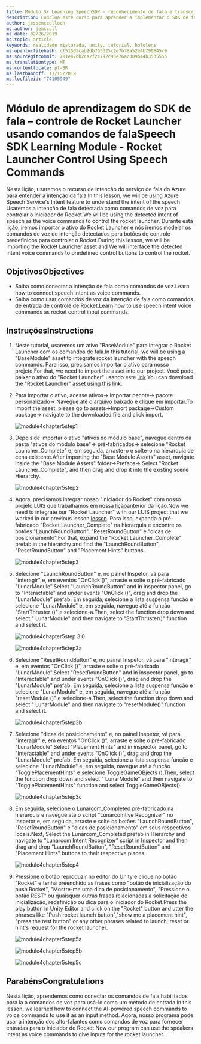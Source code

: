 ```yaml
---
title: Módulo Sr Learning SpeechSDK – reconhecimento de fala e transcrição
description: Conclua este curso para aprender a implementar o SDK de fala do Azure em um aplicativo de realidade misturada.
author: jessemcculloch
ms.author: jemccull
ms.date: 02/26/2019
ms.topic: article
keywords: realidade misturada, unity, tutorial, hololens
ms.openlocfilehash: cf51505cab2db765325c2e7b78a52e4b790845c9
ms.sourcegitcommit: 781e47db2ca2f2c792c95e76ac309b44b3535555
ms.translationtype: MT
ms.contentlocale: pt-BR
ms.lasthandoff: 11/15/2019
ms.locfileid: "74105949"
---
```

# <a name="speech-sdk-learning-module---rocket-launcher-control-using-speech-commands"></a><span data-ttu-id="58e78-104">Módulo de aprendizagem do SDK de fala – controle de Rocket Launcher usando comandos de fala</span><span class="sxs-lookup"><span data-stu-id="58e78-104">Speech SDK Learning Module - Rocket Launcher Control Using Speech Commands</span></span>

<span data-ttu-id="58e78-105">Nesta lição, usaremos o recurso de intenção do serviço de fala do Azure para entender a intenção da fala.</span><span class="sxs-lookup"><span data-stu-id="58e78-105">In this lesson, we will be using Azure Speech Service's Intent feature to understand the intent of the speech.</span></span> <span data-ttu-id="58e78-106">Usaremos a intenção de fala detectada como comandos de voz para controlar o iniciador do Rocket.</span><span class="sxs-lookup"><span data-stu-id="58e78-106">We will be using the detected intent of speech as the voice commands to control the rocket launcher.</span></span> <span data-ttu-id="58e78-107">Durante esta lição, iremos importar o ativo do Rocket Launcher e nós iremos modelar os comandos de voz de intenção detectados para botões de controle predefinidos para controlar o Rocket.</span><span class="sxs-lookup"><span data-stu-id="58e78-107">During this lesson, we will be importing the Rocket Launcher asset and We will interface the detected intent voice commands to predefined control buttons to control the rocket.</span></span>

## <a name="objectives"></a><span data-ttu-id="58e78-108">Objetivos</span><span class="sxs-lookup"><span data-stu-id="58e78-108">Objectives</span></span>

- <span data-ttu-id="58e78-109">Saiba como conectar a intenção de fala como comandos de voz.</span><span class="sxs-lookup"><span data-stu-id="58e78-109">Learn how to connect speech intent as voice commands.</span></span>
- <span data-ttu-id="58e78-110">Saiba como usar comandos de voz da intenção de fala como comandos de entrada de controle de Rocket.</span><span class="sxs-lookup"><span data-stu-id="58e78-110">Learn how to use speech intent voice commands as rocket control input commands.</span></span>

## <a name="instructions"></a><span data-ttu-id="58e78-111">Instruções</span><span class="sxs-lookup"><span data-stu-id="58e78-111">Instructions</span></span>

1. <span data-ttu-id="58e78-112">Neste tutorial, usaremos um ativo "BaseModule" para integrar o Rocket Launcher com os comandos de fala.</span><span class="sxs-lookup"><span data-stu-id="58e78-112">In this tutorial, we will be using a "BaseModule" asset to integrate rocket launcher with the speech commands.</span></span> <span data-ttu-id="58e78-113">Para isso, precisamos importar o ativo para nosso projeto.</span><span class="sxs-lookup"><span data-stu-id="58e78-113">For that, we need to import the asset into our project.</span></span> <span data-ttu-id="58e78-114">Você pode baixar o ativo do "Rocket Launcher" usando este [link](https://github.com/microsoft/MixedRealityLearning/releases/download/getting-started-v2.1.0.0/Unity.HoloLens2.GettingStarted.Tutorials.Asset.2.1.0.0.unitypackage).</span><span class="sxs-lookup"><span data-stu-id="58e78-114">You can download the "Rocket Launcher" asset using this [link](https://github.com/microsoft/MixedRealityLearning/releases/download/getting-started-v2.1.0.0/Unity.HoloLens2.GettingStarted.Tutorials.Asset.2.1.0.0.unitypackage).</span></span>

2. <span data-ttu-id="58e78-115">Para importar o ativo, acesse ativos-> Importar pacote-> pacote personalizado-> Navegue até o arquivo baixado e clique em importar.</span><span class="sxs-lookup"><span data-stu-id="58e78-115">To import the asset, please go to assets->Import package->Custom package-> navigate to the downloaded file and click import.</span></span>

    ![module4chapter5step1](images/module4chapter5step1.PNG)

3. <span data-ttu-id="58e78-117">Depois de importar o ativo "ativos do módulo base", navegue dentro da pasta "ativos do módulo base"-> pré-fabricados-> selecione "Rocket Launcher_Complete" e, em seguida, arraste-o e solte-o na hierarquia de cena existente.</span><span class="sxs-lookup"><span data-stu-id="58e78-117">After importing the  "Base Module Assets" asset, navigate inside the "Base Module Assets" folder->Prefabs-> Select "Rocket Launcher_Complete", and then drag and drop it into the existing scene Hierarchy.</span></span>

    ![module4chapter5step2](images/module4chapter5step2.PNG)

4. <span data-ttu-id="58e78-119">Agora, precisamos integrar nosso "iniciador do Rocket" com nosso projeto LUIS que trabalhamos em nossa [lição](mrlearning-speechSDK-ch4.md)anterior da lição.</span><span class="sxs-lookup"><span data-stu-id="58e78-119">Now we need to integrate our "Rocket Launcher" with our LUIS project that we worked in our previous lesson [lesson](mrlearning-speechSDK-ch4.md).</span></span> <span data-ttu-id="58e78-120">Para isso, expanda o pré-fabricado "Rocket Launcher_Complete" na hierarquia e encontre os botões "LaunchRoundButton", "ResetRoundButton" e "dicas de posicionamento".</span><span class="sxs-lookup"><span data-stu-id="58e78-120">For that, expand the "Rocket Launcher_Complete" prefab in the hierarchy and find the "LaunchRoundButton", "ResetRoundButton" and "Placement Hints" buttons.</span></span>

    ![module4chapter5step3](images/module4chapter5step3.PNG)

5. <span data-ttu-id="58e78-122">Selecione "LaunchRoundButton" e, no painel Inspetor, vá para "interagir" e, em eventos "OnClick ()", arraste e solte o pré-fabricado "LunarModule".</span><span class="sxs-lookup"><span data-stu-id="58e78-122">Select "LaunchRoundButton" and in inspector panel, go to "Interactable" and under events "OnClick ()", drag and drop the "LunarModule" prefab.</span></span> <span data-ttu-id="58e78-123">Em seguida, selecione a lista suspensa função e selecione "LunarModule" e, em seguida, navegue até a função "StartThruster ()" e selecione-a.</span><span class="sxs-lookup"><span data-stu-id="58e78-123">Then, select the function drop down and select " LunarModule" and then navigate to "StartThruster()" function and select it.</span></span>

    ![module4chapter5step 3.0](images/module4chapter5step3.0.PNG)

    ![module4chapter5step3a](images/module4chapter5step3a.PNG)

6. <span data-ttu-id="58e78-126">Selecione "ResetRoundButton" e, no painel Inspetor, vá para "interagir" e, em eventos "OnClick ()", arraste e solte o pré-fabricado "LunarModule".</span><span class="sxs-lookup"><span data-stu-id="58e78-126">Select "ResetRoundButton" and in inspector panel, go to "Interactable" and under events "OnClick ()", drag and drop the "LunarModule" prefab.</span></span> <span data-ttu-id="58e78-127">Em seguida, selecione a lista suspensa função e selecione "LunarModule" e, em seguida, navegue até a função "resetModule ()" e selecione-a.</span><span class="sxs-lookup"><span data-stu-id="58e78-127">Then, select the function drop down and select " LunarModule" and then navigate to "resetModule()" function and select it.</span></span>

    ![module4chapter5step3b](images/module4chapter5step3b.PNG)

7. <span data-ttu-id="58e78-129">Selecione "dicas de posicionamento" e, no painel Inspetor, vá para "interagir" e, em eventos "OnClick ()", arraste e solte o pré-fabricado "LunarModule".</span><span class="sxs-lookup"><span data-stu-id="58e78-129">Select "Placement Hints" and in inspector panel, go to "Interactable" and under events "OnClick ()", drag and drop the "LunarModule" prefab.</span></span> <span data-ttu-id="58e78-130">Em seguida, selecione a lista suspensa função e selecione "LunarModule" e, em seguida, navegue até a função "TogglePlacementHints" e selecione ToggleGameOBjects ().</span><span class="sxs-lookup"><span data-stu-id="58e78-130">Then, select the function drop down and select " LunarModule" and then navigate to "TogglePlacementHints" function and select ToggleGameOBjects().</span></span>

    ![module4chapter5step3c](images/module4chapter5step3c.PNG)

8. <span data-ttu-id="58e78-132">Em seguida, selecione o Lunarcom_Completed pré-fabricado na hierarquia e navegue até o script "Lunarcomtive Recognizer" no Inspetor e, em seguida, arraste e solte os botões "LaunchRoundButton", "ResetRoundButton" e "dicas de posicionamento" em seus respectivos locais.</span><span class="sxs-lookup"><span data-stu-id="58e78-132">Next, Select the Lunarcom_Completed prefab in Hierarchy and navigate to "Lunarcom Intent Recognizer" script in Inspector and then drag and drop  "LaunchRoundButton", "ResetRoundButton" and "Placement Hints" buttons to their respective places.</span></span>

    ![module4chapter5step4](images/module4chapter5step4.PNG)

9. <span data-ttu-id="58e78-134">Pressione o botão reproduzir no editor do Unity e clique no botão "Rocket" e tenha preenchido as frases como "botão de inicialização do push Rocket", "Mostre-me uma dica de posicionamento", "Pressione o botão REST" ou quaisquer outras frases relacionadas à solicitação de inicialização, redefinição ou dica para o iniciador do Rocket.</span><span class="sxs-lookup"><span data-stu-id="58e78-134">Press the play button in Unity Editor and click on the "Rocket" button and utter the phrases like "Push rocket launch button","show me a placement hint", "press the rest button" or any other phrases related to launch, reset or hint's request for the rocket launcher.</span></span>

    ![module4chapter5step5a](images/module4chapter5step5a.PNG)

    ![module4chapter5step5b](images/module4chapter5step5b.PNG)

    ![module4chapter5step5c](images/module4chapter5step5c.PNG)

## <a name="congratulations"></a><span data-ttu-id="58e78-138">Parabéns</span><span class="sxs-lookup"><span data-stu-id="58e78-138">Congratulations</span></span>

<span data-ttu-id="58e78-139">Nesta lição, aprendemos como conectar os comandos de fala habilitados para ia a comandos de voz para usá-lo como um método de entrada.</span><span class="sxs-lookup"><span data-stu-id="58e78-139">In this lesson, we learned how to connect the AI-powered speech commands to voice commands to use it as an input method.</span></span> <span data-ttu-id="58e78-140">Agora, nosso programa pode usar a intenção dos alto-falantes como comandos de voz para fornecer entradas para o iniciador do Rocket.</span><span class="sxs-lookup"><span data-stu-id="58e78-140">Now our program can use the speakers intent as voice commands to give inputs for the rocket launcher.</span></span>
